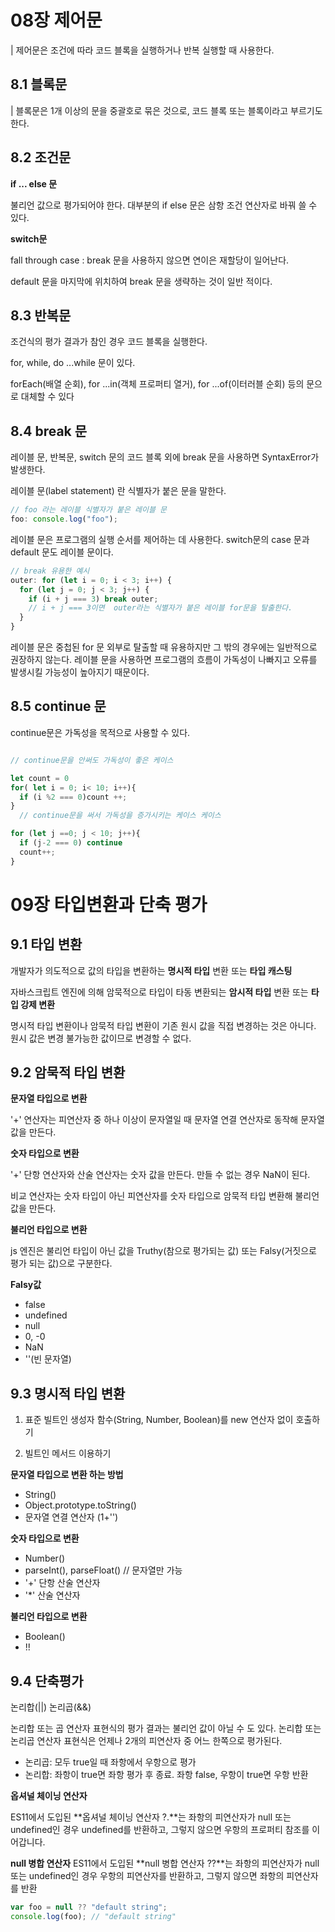 # 08장 제어문

| 제어문은 조건에 따라 코드 블록을 실행하거나 반복 실행할 때 사용한다.

## 8.1 블록문

| 블록문은 1개 이상의 문을 중괄호로 묶은 것으로, 코드 블록 또는 블록이라고 부르기도 한다.

## 8.2 조건문

**if ... else 문**

불리언 값으로 평가되어야 한다. 대부분의 if else 문은 삼항 조건 연산자로 바꿔 쓸 수 있다.

**switch문**

fall through case : break 문을 사용하지 않으면 연이은 재할당이 일어난다.

default 문을 마지막에 위치하여 break 문을 생략하는 것이 일반 적이다.

## 8.3 반복문

조건식의 평가 결과가 참인 경우 코드 블록을 실행한다.

for, while, do ...while 문이 있다.

forEach(배열 순회), for ...in(객체 프로퍼티 열거), for ...of(이터러블 순회) 등의 문으로 대체할 수 있다

## 8.4 break 문

레이블 문, 반복문, switch 문의 코드 블록 외에 break 문을 사용하면 SyntaxError가 발생한다.

레이블 문(label statement) 란 식별자가 붙은 문을 말한다.

```javascript
// foo 라는 레이블 식별자가 붙은 레이블 문
foo: console.log("foo");
```

레이블 문은 프로그램의 실행 순서를 제어하는 데 사용한다. switch문의 case 문과 default 문도 레이블 문이다.

```javascript
// break 유용한 예시
outer: for (let i = 0; i < 3; i++) {
  for (let j = 0; j < 3; j++) {
    if (i + j === 3) break outer;
    // i + j === 3이면  outer라는 식별자가 붙은 레이블 for문을 탈출한다.
  }
}
```

레이블 문은 중첩된 for 문 외부로 탈출할 때 유용하지만 그 밖의 경우에는 일반적으로 권장하지 않는다. 레이블 문을 사용하면 프로그램의 흐름이 가독성이 나빠지고 오류를 발생시킬 가능성이 높아지기 때문이다.

## 8.5 continue 문

continue문은 가독성을 목적으로 사용할 수 있다.

```javascript

// continue문을 안써도 가독성이 좋은 케이스

let count = 0
for( let i = 0; i< 10; i++){
  if (i %2 === 0)count ++;
}
  // continue문을 써서 가독성을 증가시키는 케이스 케이스

for (let j ==0; j < 10; j++){
  if (j-2 === 0) continue
  count++;
}
```

# 09장 타입변환과 단축 평가

## 9.1 타입 변환

개발자가 의도적으로 값의 타입을 변환하는 **명시적 타입** 변환 또는 **타입 캐스팅**

자바스크립트 엔진에 의해 암묵적으로 타입이 타동 변환되는 **암시적 타입** 변환 또는 **타입 강제 변환**

명시적 타입 변환이나 암묵적 타입 변환이 기존 원시 값을 직접 변경하는 것은 아니다.
원시 값은 변경 불가능한 값이므로 변경할 수 없다.

## 9.2 암묵적 타입 변환

**문자열 타입으로 변환**

'+' 연산자는 피연산자 중 하나 이상이 문자열일 때 문자열 연결 연산자로 동작해 문자열 값을 만든다.

**숫자 타입으로 변환**

'+' 단항 연산자와 산술 연산자는 숫자 값을 만든다. 만들 수 없는 경우 NaN이 된다.

비교 연산자는 숫자 타입이 아닌 피연산자를 숫자 타입으로 암묵적 타입 변환해 불리언 값을 만든다.

**불리언 타입으로 변환**

js 엔진은 불리언 타입이 아닌 값을 Truthy(참으로 평가되는 값) 또는 Falsy(거짓으로 평가 되는 값)으로 구분한다.

**Falsy값**

- false
- undefined
- null
- 0, -0
- NaN
- ''(빈 문자열)

## 9.3 명시적 타입 변환

1. 표준 빌트인 생성자 함수(String, Number, Boolean)를 new 연산자 없이 호출하기

2. 빌트인 메서드 이용하기

**문자열 타입으로 변환 하는 방법**

- String()
- Object.prototype.toString()
- 문자열 연결 연산자 (1+'')

**숫자 타입으로 변환**

- Number()
- parseInt(), parseFloat() // 문자열만 가능
- '+' 단항 산술 연산자
- '\*' 산술 연산자

**불리언 타입으로 변환**

- Boolean()
- !!

## 9.4 단축평가

논리합(||) 논리곱(&&)

논리합 또는 곱 연산자 표현식의 평가 결과는 불리언 값이 아닐 수 도 있다. 논리합 또는 논리곱 연산자 표현식은 언제나 2개의 피연산자 중 어느 한쪽으로 평가된다.

- 논리곱: 모두 true일 때 좌항에서 우항으로 평가
- 논리합: 좌항이 true면 좌항 평가 후 종료. 좌항 false, 우항이 true면 우항 반환

**옵셔널 체이닝 연산자**

ES11에서 도입된 **옵셔널 체이닝 연산자 ?.**는 좌항의 피연산자가 null 또는 undefined인 경우 undefined를 반환하고, 그렇지 않으면 우항의 프로퍼티 참조를 이어갑니다.

**null 병합 연산자**
ES11에서 도입된 **null 병합 연산자 ??**는 좌항의 피연산자가 null 또는 undefined인 경우 우항의 피연산자를 반환하고, 그렇지 않으면 좌항의 피연산자를 반환

```javascript
var foo = null ?? "default string";
console.log(foo); // "default string"
```
